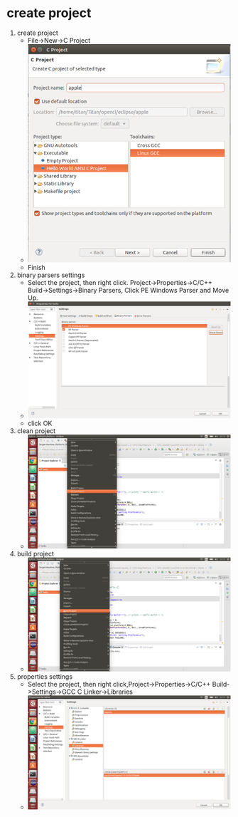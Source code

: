 # create project

1. create project
    * File->New->C Project
    * ![new project](https://github.com/TitanLi/openCL/blob/master/picture/create.png)
    * Finish
2. binary parsers settings
    * Select the project, then right click. Project->Properties->C/C++ Build->Settings->Binary Parsers, Click PE Windows Parser and Move Up.
    * ![binary parsers settings](https://github.com/TitanLi/openCL/blob/master/picture/binary-parsers.png)
    * click OK
3. clean project
    * ![clean-project](https://github.com/TitanLi/openCL/blob/master/picture/clean-project.png)
4. build project
    * ![build-project](https://github.com/TitanLi/openCL/blob/master/picture/build-project.png)
5. properties settings
    * Select the project, then right click,Project->Properties->C/C++ Build->Settings->GCC C Linker->Libraries
    * ![properties settings](https://github.com/TitanLi/openCL/blob/master/picture/properties.png)
